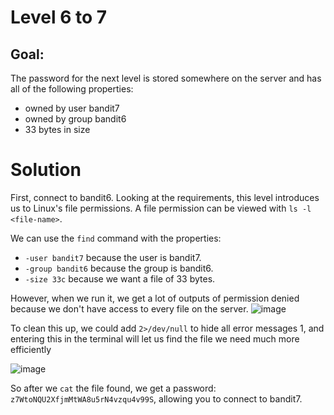 # Level 6 to 7

## Goal:
The password for the next level is stored somewhere on the server and has all of the following properties:

- owned by user bandit7
- owned by group bandit6
- 33 bytes in size

# Solution
First, connect to bandit6.
Looking at the requirements, this level introduces us to Linux's file permissions. A file permission can be viewed with `ls -l <file-name>`.

We can use the `find` command with the properties:
- `-user bandit7` because the user is bandit7.
- `-group bandit6` because the group is bandit6.
- `-size 33c` because we want a file of 33 bytes.

However, when we run it, we get a lot of outputs of permission denied because we don't have access to every file on the server.
![image](https://github.com/Abhinaenae/SkyScan/assets/92381984/bfafa904-634b-43b4-9591-e87c6b4fde87)


To clean this up, we could add `2>/dev/null` to hide all error messages 1, and entering this in the terminal will let us find the file we need much more efficiently

![image](https://github.com/Abhinaenae/SkyScan/assets/92381984/f7e16e26-ca67-4e82-ad0c-622b8f633cb6)


So after we `cat` the file found, we get a password: `z7WtoNQU2XfjmMtWA8u5rN4vzqu4v99S`, allowing you to connect to bandit7.
